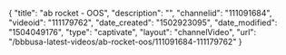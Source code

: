 {
    "title": "ab rocket - OOS",
    "description": "",
    "channelid": "111091684",
    "videoid": "111179762",
    "date_created": "1502923095",
    "date_modified": "1504049176",
    "type": "captivate",
    "layout": "channelVideo",
    "url": "\/bbbusa-latest-videos\/ab-rocket-oos\/111091684-111179762"
}